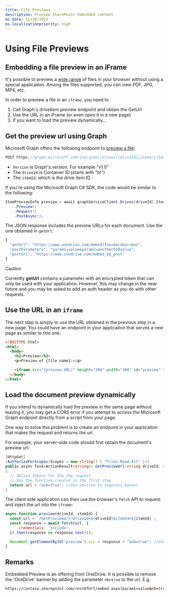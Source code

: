 ```yaml
---
title: File Previews
description: Preview SharePoint Embedded content
ms.date: 11/28/2023
ms.localizationpriority: high
---
```


# Using File Previews

## Embedding a file preview in an iFrame

It's possible to preview a [wide range](https://support.microsoft.com/office/file-types-supported-for-previewing-files-in-onedrive-sharepoint-and-teams-e054cd0f-8ef2-4ccb-937e-26e37419c5e4) of files in your browser without using a special application. Among the files supported, you can view PDF, JPG, MP4, etc.

In order to preview a file in an `iframe`, you need to

1. Call Graph's driveItem preview endpoint and obtain the GetUrl
1. Use the URL in an iFrame (or even open it in a new page)
1. If you want to load the preview dynamically...

## Get the preview url using Graph

Microsoft Graph offers the following endpoint to [preview a file](/graph/api/driveitem-preview):

```javascript
POST https://graph.microsoft.com/{version}/drives/{driveId}/items/{itemId}/preview
```

- `Version` is Graph's version. For example "v1.0"
- The `driveId` is Container ID (starts with "b!")
- The `itemId`, which is the drive item ID.

If you're using the Microsoft Graph C# SDK, the code would be similar to the following:

```csharp
ItemPreviewInfo preview = await graphServiceClient.Drives[driveId].Items[itemId]
    .Preview()
    .Request()
    .PostAsync();
```

The JSON response includes the preview URLs for each document. Use the one obtained in `getUrl`:

```javascript
{
  "getUrl": "https://www.onedrive.com/embed?foo=bar&bar=baz",
  "postParameters": "param1=value&param2=another%20value",
  "postUrl": "https://www.onedrive.com/embed_by_post"
}
```

> [!CAUTION]
> Currently **getUrl** contains a parameter with an encrypted token that can only be used with your application. However, this may change in the near future and you may be asked to add an auth header as you do with  other requests.

## Use the URL in an `iframe`

The next step is simply to use the URL obtained in the previous step in a new page. You could have an endpoint in your application that serves a new page as similar to this one:

```html
<!DOCTYPE html>
<html>
  <body>
    <h2>Preview</h2>
    <p>Preview of {file name}:</p>

    <iframe src="{preview URL}" height="200" width="300" id="preview" title="Iframe Example"></iframe>
  </body>
</html>
```

## Load the document preview dynamically

If you intend to dynamically load the preview in the same page without leaving it, you may get a CORS error if you attempt to access the Microsoft Graph endpoint directly from a script from your page.

One way to solve this problem is to create an endpoint in your application that makes the request and returns the url.

For example, your server-side code should first obtain the document's preview url:

```csharp
[HttpGet]
[AuthorizeForScopes(Scopes = new string[] { "Files.Read.All" })]
public async Task<ActionResult<string>> GetPreviewUrl(string driveId, string itemId)
{
  // Obtain tokens for the the request
  // Use the function created in the first step
  return url + "&nb=true"; //Use nb=true to suppress banner
}
```

The client side application can then use the browser's `fetch` API to request and inject the url into the `iframe`:

```javascript
async function preview(driveId, itemId) {
  const url = `/GetPreviewUrl?driveId=${driveId}&itemId=${itemId}`;
  const response = await fetch(url, {
      credentials: 'include',
  }).then(response => response.text());

  document.getElementById('preview').src = response + "&nb=true"; //Use nb=true to suppress banner
}
```

## Remarks

Embedded Preview is an offering from OneDrive. It is possible to remove the 'OneDrive' banner by adding the parameter `nb=true` to the url. E.g.

```html
https://contoso.sharepoint.com/restOfUrl/embed.aspx?param1=value&nb=true
```
